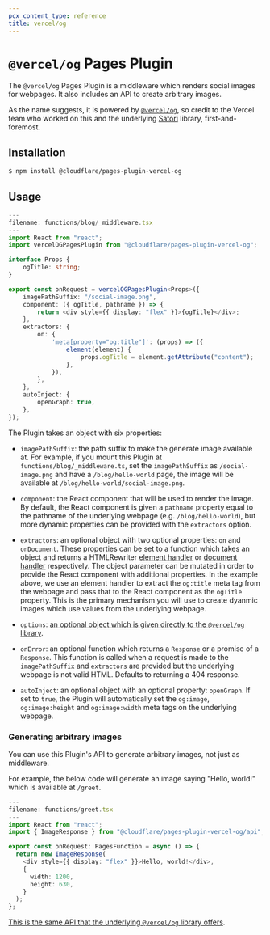 ```yaml
---
pcx_content_type: reference
title: vercel/og
---
```


# `@vercel/og` Pages Plugin

The `@vercel/og` Pages Plugin is a middleware which renders social images for webpages. It also includes an API to create arbitrary images.

As the name suggests, it is powered by [`@vercel/og`](https://vercel.com/docs/concepts/functions/edge-functions/og-image-generation), so credit to the Vercel team who worked on this and the underlying [Satori](https://github.com/vercel/satori) library, first-and-foremost.

## Installation

```sh
$ npm install @cloudflare/pages-plugin-vercel-og
```

## Usage

```typescript
---
filename: functions/blog/_middleware.tsx
---
import React from "react";
import vercelOGPagesPlugin from "@cloudflare/pages-plugin-vercel-og";

interface Props {
	ogTitle: string;
}

export const onRequest = vercelOGPagesPlugin<Props>({
	imagePathSuffix: "/social-image.png",
	component: ({ ogTitle, pathname }) => {
		return <div style={{ display: "flex" }}>{ogTitle}</div>;
	},
	extractors: {
		on: {
			'meta[property="og:title"]': (props) => ({
				element(element) {
					props.ogTitle = element.getAttribute("content");
				},
			}),
		},
	},
	autoInject: {
		openGraph: true,
	},
});
```

The Plugin takes an object with six properties:

- `imagePathSuffix`: the path suffix to make the generate image available at. For example, if you mount this Plugin at `functions/blog/_middleware.ts`, set the `imagePathSuffix` as `/social-image.png` and have a `/blog/hello-world` page, the image will be available at `/blog/hello-world/social-image.png`.

- `component`: the React component that will be used to render the image. By default, the React component is given a `pathname` property equal to the pathname of the underlying webpage (e.g. `/blog/hello-world`), but more dynamic properties can be provided with the `extractors` option.

- `extractors`: an optional object with two optional properties: `on` and `onDocument`. These properties can be set to a function which takes an object and returns a HTMLRewriter [element handler](https://developers.cloudflare.com/workers/runtime-apis/html-rewriter/#element-handlers) or [document handler](https://developers.cloudflare.com/workers/runtime-apis/html-rewriter/#document-handlers) respectively. The object parameter can be mutated in order to provide the React component with additional properties. In the example above, we use an element handler to extract the `og:title` meta tag from the webpage and pass that to the React component as the `ogTitle` property. This is the primary mechanism you will use to create dyanmic images which use values from the underlying webpage.

- `options`: [an optional object which is given directly to the `@vercel/og` library](https://vercel.com/docs/concepts/functions/edge-functions/og-image-generation/og-image-api).

- `onError`: an optional function which returns a `Response` or a promise of a `Response`. This function is called when a request is made to the `imagePathSuffix` and `extractors` are provided but the underlying webpage is not valid HTML. Defaults to returning a 404 response.

- `autoInject`: an optional object with an optional property: `openGraph`. If set to `true`, the Plugin will automatically set the `og:image`, `og:image:height` and `og:image:width` meta tags on the underlying webpage.

### Generating arbitrary images

You can use this Plugin's API to generate arbitrary images, not just as middleware.

For example, the below code will generate an image saying "Hello, world!" which is available at `/greet`.

```typescript
---
filename: functions/greet.tsx
---
import React from "react";
import { ImageResponse } from "@cloudflare/pages-plugin-vercel-og/api";

export const onRequest: PagesFunction = async () => {
  return new ImageResponse(
    <div style={{ display: "flex" }}>Hello, world!</div>,
    {
      width: 1200,
      height: 630,
    }
  );
};
```

[This is the same API that the underlying `@vercel/og` library offers](https://vercel.com/docs/concepts/functions/edge-functions/og-image-generation/og-image-api).
